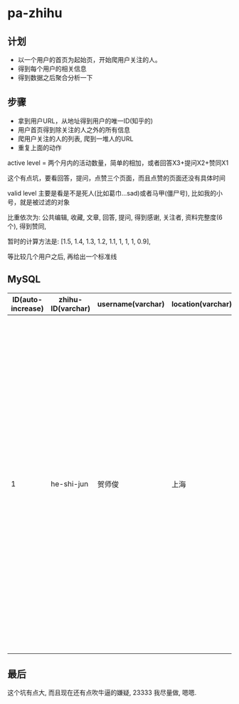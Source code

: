 # pa-zhihu

## 计划

- 以一个用户的首页为起始页，开始爬用户关注的人。
- 得到每个用户的相关信息
- 得到数据之后聚合分析一下

## 步骤

- 拿到用户URL，从地址得到用户的唯一ID(知乎的)
- 用户首页得到除关注的人之外的所有信息
- 爬用户关注的人的列表, 爬到一堆人的URL
- 重复上面的动作

active level = 两个月内的活动数量，简单的相加，或者回答X3+提问X2+赞同X1

这个有点坑，要看回答，提问，点赞三个页面，而且点赞的页面还没有具体时间



valid level 主要是看是不是死人(比如葛巾...sad)或者马甲(僵尸号), 比如我的小号，就是被过滤的对象

比重依次为: 公共编辑, 收藏, 文章, 回答, 提问, 得到感谢, 关注者, 资料完整度(6个), 得到赞同,

暂时的计算方法是: [1.5, 1.4, 1.3, 1.2, 1.1, 1, 1, 1, 0.9],

等比较几个用户之后, 再给出一个标准线


## MySQL

|ID(auto-increase)|zhihu-ID(varchar)|username(varchar)|location(varchar)|business(varchar)|gender(int-1,0,1)|company(varchar)|position(varchar)|education(varchar)|major(varchar)|agreed(int)|thanks(int)|answered(int)|asked(int)|posts(int)|collections(int)|public edition(int)|followed(int)|follower(int)|focused topic(list)|activity level(int)|valid level(float)|
|----|----|----|----|----|----|----|----|----|----|----|----|----|----|----|----|----|----|----|----|----|----|
|1|he-shi-jun|贺师俊| 上海 |互联网|1|--|--|五角场一流的复黏大学|自由而无用的哲学|18377|3415|758|16|4|3|100|171|18809|['前端开发', 'JavaScript', 'CSS', '前端工程师'， 'HTML', 'HTML5', 'nodejs', '中国好声音（电视节目）', '字体', '盛大网络', '字体排印', '两性关系', '中国好歌曲（电视节目）', '知乎社区', '冷知识', '我是歌手（第二季）', '字体设计', '语言', '百姓网', '科学松鼠会', '三体（系列小说）', '编译原理', '编译器', '成人内容', '奇葩说', '58 同城与赶集网合并案', 'AlphaGo']|--|--|

## 最后

这个坑有点大, 而且现在还有点吹牛逼的嫌疑, 23333
我尽量做, 嗯嗯.